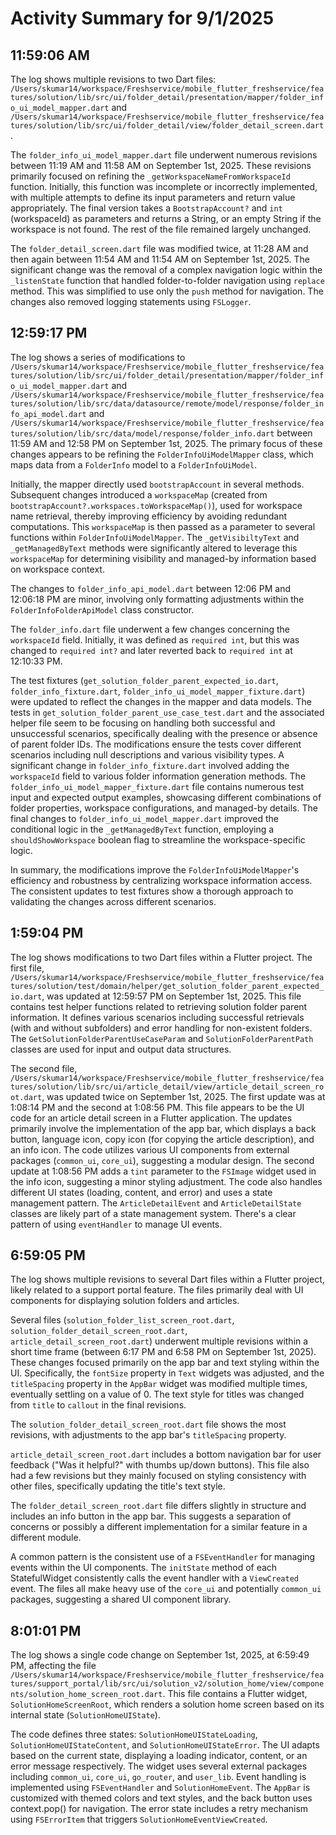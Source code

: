 # Activity Summary for 9/1/2025

## 11:59:06 AM
The log shows multiple revisions to two Dart files: `/Users/skumar14/workspace/Freshservice/mobile_flutter_freshservice/features/solution/lib/src/ui/folder_detail/presentation/mapper/folder_info_ui_model_mapper.dart` and `/Users/skumar14/workspace/Freshservice/mobile_flutter_freshservice/features/solution/lib/src/ui/folder_detail/view/folder_detail_screen.dart`.

The `folder_info_ui_model_mapper.dart` file underwent numerous revisions between 11:19 AM and 11:58 AM on September 1st, 2025.  These revisions primarily focused on refining the  `_getWorkspaceNameFromWorkspaceId` function. Initially, this function was incomplete or incorrectly implemented, with multiple attempts to define its input parameters and return value appropriately. The final version takes a `BootstrapAccount?` and `int` (workspaceId) as parameters and returns a String, or an empty String if the workspace is not found.  The rest of the file remained largely unchanged.

The `folder_detail_screen.dart` file was modified twice, at 11:28 AM and then again between 11:54 AM and 11:54 AM on September 1st, 2025. The  significant change was the removal of a complex navigation logic within the `_listenState` function  that handled folder-to-folder navigation using `replace` method.  This was simplified to use only the `push` method for navigation.  The changes also removed logging statements using `FSLogger`.


## 12:59:17 PM
The log shows a series of modifications to `/Users/skumar14/workspace/Freshservice/mobile_flutter_freshservice/features/solution/lib/src/ui/folder_detail/presentation/mapper/folder_info_ui_model_mapper.dart` and `/Users/skumar14/workspace/Freshservice/mobile_flutter_freshservice/features/solution/lib/src/data/datasource/remote/model/response/folder_info_api_model.dart` and `/Users/skumar14/workspace/Freshservice/mobile_flutter_freshservice/features/solution/lib/src/data/model/response/folder_info.dart` between 11:59 AM and 12:58 PM on September 1st, 2025.  The primary focus of these changes appears to be refining the `FolderInfoUiModelMapper` class, which maps data from a `FolderInfo` model to a `FolderInfoUiModel`.

Initially, the mapper directly used `bootstrapAccount` in several methods.  Subsequent changes introduced a `workspaceMap` (created from `bootstrapAccount?.workspaces.toWorkspaceMap()`), used for workspace name retrieval, thereby improving efficiency by avoiding redundant computations. This `workspaceMap` is then passed as a parameter to several functions within `FolderInfoUiModelMapper`.  The `_getVisibiltyText` and `_getManagedByText` methods were significantly altered to leverage this `workspaceMap` for determining visibility and managed-by information based on workspace context.

The changes to `folder_info_api_model.dart`  between 12:06 PM and 12:06:18 PM are minor, involving only formatting adjustments within the `FolderInfoFolderApiModel` class constructor.

The `folder_info.dart` file underwent a few changes concerning the `workspaceId` field. Initially, it was defined as `required int`, but this was changed to `required int?` and later reverted back to `required int` at 12:10:33 PM.

The test fixtures (`get_solution_folder_parent_expected_io.dart`, `folder_info_fixture.dart`, `folder_info_ui_model_mapper_fixture.dart`) were updated to reflect the changes in the mapper and data models.  The tests in `get_solution_folder_parent_use_case_test.dart` and the associated helper file seem to be focusing on handling both successful and unsuccessful scenarios, specifically dealing with the presence or absence of parent folder IDs.  The modifications ensure the tests cover different scenarios including null descriptions and various visibility types.  A significant change in `folder_info_fixture.dart` involved adding the `workspaceId` field to various folder information generation methods.  The `folder_info_ui_model_mapper_fixture.dart` file contains numerous test input and expected output examples, showcasing different combinations of folder properties, workspace configurations, and managed-by details.  The final changes to `folder_info_ui_model_mapper.dart` improved the conditional logic in the `_getManagedByText` function, employing a `shouldShowWorkspace` boolean flag to streamline the workspace-specific logic.

In summary, the modifications improve the `FolderInfoUiModelMapper`'s efficiency and robustness by centralizing workspace information access. The consistent updates to test fixtures show a thorough approach to validating the changes across different scenarios.


## 1:59:04 PM
The log shows modifications to two Dart files within a Flutter project.  The first file, `/Users/skumar14/workspace/Freshservice/mobile_flutter_freshservice/features/solution/test/domain/helper/get_solution_folder_parent_expected_io.dart`, was updated at 12:59:57 PM on September 1st, 2025. This file contains test helper functions related to retrieving solution folder parent information.  It defines various scenarios including successful retrievals (with and without subfolders) and error handling for non-existent folders.  The `GetSolutionFolderParentUseCaseParam` and `SolutionFolderParentPath` classes are used for input and output data structures.


The second file, `/Users/skumar14/workspace/Freshservice/mobile_flutter_freshservice/features/solution/lib/src/ui/article_detail/view/article_detail_screen_root.dart`, was updated twice on September 1st, 2025. The first update was at 1:08:14 PM and the second at 1:08:56 PM.  This file appears to be the UI code for an article detail screen in a Flutter application. The updates primarily involve the implementation of the app bar, which displays a back button, language icon, copy icon (for copying the article description), and an info icon.  The code utilizes various UI components from external packages (`common_ui`, `core_ui`), suggesting a modular design.  The second update at 1:08:56 PM adds a `tint` parameter to the `FSImage` widget used in the info icon, suggesting a minor styling adjustment.  The code also handles different UI states (loading, content, and error) and uses a state management pattern.  The `ArticleDetailEvent` and `ArticleDetailState` classes are likely part of a state management system.  There's a clear pattern of using `eventHandler` to manage UI events.


## 6:59:05 PM
The log shows multiple revisions to several Dart files within a Flutter project, likely related to a support portal feature.  The files primarily deal with UI components for displaying solution folders and articles.

Several files (`solution_folder_list_screen_root.dart`, `solution_folder_detail_screen_root.dart`, `article_detail_screen_root.dart`) underwent multiple revisions within a short time frame (between 6:17 PM and 6:58 PM on September 1st, 2025). These changes focused primarily on the app bar and text styling within the UI.  Specifically, the `fontSize` property in `Text` widgets was adjusted, and the `titleSpacing` property in the `AppBar` widget was modified multiple times, eventually settling on a value of 0.  The text style for titles was changed from `title` to `callout` in the final revisions.

The `solution_folder_detail_screen_root.dart` file shows the most revisions, with adjustments to the app bar's `titleSpacing` property.

`article_detail_screen_root.dart` includes a bottom navigation bar for user feedback ("Was it helpful?" with thumbs up/down buttons).  This file also had a few revisions but they mainly focused on styling consistency with other files, specifically updating the title's text style.

The `folder_detail_screen_root.dart` file differs slightly in structure and includes an info button in the app bar.  This suggests a separation of concerns or possibly a different implementation for a similar feature in a different module.

A common pattern is the consistent use of a `FSEventHandler` for managing events within the UI components.  The `initState` method of each StatefulWidget consistently calls the event handler with a `ViewCreated` event. The files all make heavy use of the `core_ui` and potentially `common_ui` packages, suggesting a shared UI component library.


## 8:01:01 PM
The log shows a single code change on September 1st, 2025, at 6:59:49 PM, affecting the file `/Users/skumar14/workspace/Freshservice/mobile_flutter_freshservice/features/support_portal/lib/src/ui/solution_v2/solution_home/view/components/solution_home_screen_root.dart`.  This file contains a Flutter widget, `SolutionHomeScreenRoot`, which renders a solution home screen based on its internal state (`SolutionHomeUIState`).

The code defines three states: `SolutionHomeUIStateLoading`, `SolutionHomeUIStateContent`, and `SolutionHomeUIStateError`.  The UI adapts based on the current state, displaying a loading indicator, content, or an error message respectively.  The widget uses several external packages including `common_ui`, `core_ui`, `go_router`, and `user_lib`.  Event handling is implemented using `FSEventHandler` and `SolutionHomeEvent`. The `AppBar` is customized with themed colors and text styles, and the back button uses context.pop() for navigation.  The error state includes a retry mechanism using `FSErrorItem` that triggers `SolutionHomeEventViewCreated`.

